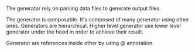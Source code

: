The generator rely on parsing data files to generate output files.

The generator is composable. It's composed of many generator using other ones.
Generators are hierarchical. Higher level generator use lower level generator under the hood in order to achieve their result.

Generator are references inside other by using @ annotation

